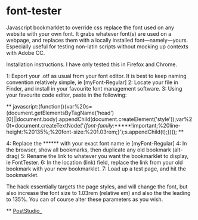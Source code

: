 # font-tester

Javascript bookmarklet to override css replace the font used on any website with your own font. It grabs whatever font(s) are used on a webpage, and replaces them with a locally installed font—namely—yours. Especially useful for testing non-latin scripts without mocking up contexts with Adobe CC.

Installation instructions. I have only tested this in Firefox and Chrome.

1: Export your .otf as usual from your font editor. It is best to keep naming convention relatively simple, ie [myFont-Regular]
2: Locate your file in Finder, and install in your favourite font management software. 
3: Using your favourite code editor, paste in the following:

**
javascript:(function(){var%20s=(document.getElementsByTagName('head')[0]||document.body).appendChild(document.createElement('style'));var%20t=document.createTextNode('*{font-family:******!important;%20line-height:%20135%;%20font-size:%201.03rem;}');s.appendChild(t);})();
**

4: Replace the ****** with your exact font name ie [myFont-Regular]
4: In the browser, show all bookmarks, then duplicate any old bookmark (alt-drag)
5: Rename the link to whatever you want the bookmarklet to display, ie FontTester. 
6: In the location (link) field, replace the link from your old bookmark with your new bookmarklet.
7: Load up a test page, and hit the bookmarklet.

The hack essentially targets the page styles, and will change the font, but also increase the font size to 1.03rem (relative em) and also the the leading to 135%. You can of course alter these parameters as you wish.

** [PostStudio_](https://twitter.com/PostStudio_)

